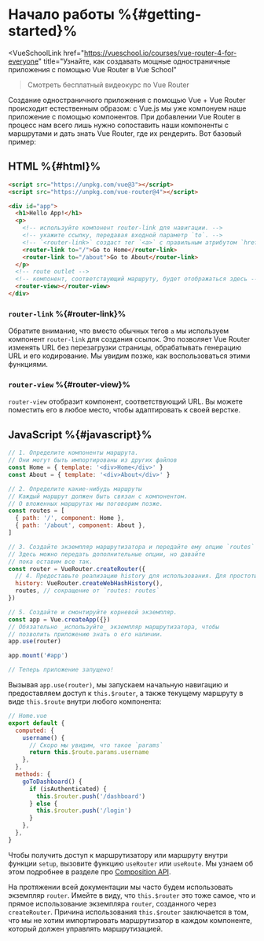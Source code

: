 # Начало работы %{#getting-started}%

<VueSchoolLink
  href="https://vueschool.io/courses/vue-router-4-for-everyone"
  title="Узнайте, как создавать мощные одностраничные приложения с помощью Vue Router в Vue School"
>Смотреть бесплатный видеокурс по Vue Router</VueSchoolLink>

Создание одностраничного приложения с помощью Vue + Vue Router происходит естественным образом: с Vue.js мы уже компонуем наше приложение с помощью компонентов. При добавлении Vue Router в процесс нам всего лишь нужно сопоставить наши компоненты с маршрутами и дать знать Vue Router, где их рендерить. Вот базовый пример:

## HTML %{#html}%

```html
<script src="https://unpkg.com/vue@3"></script>
<script src="https://unpkg.com/vue-router@4"></script>

<div id="app">
  <h1>Hello App!</h1>
  <p>
    <!-- используйте компонент router-link для навигации. -->
    <!-- укажите ссылку, передавая входной параметр `to`. -->
    <!-- `<router-link>` создаст тег `<a>` с правильным атрибутом `href` -->
    <router-link to="/">Go to Home</router-link>
    <router-link to="/about">Go to About</router-link>
  </p>
  <!-- route outlet -->
  <!-- компонент, соответствующий маршруту, будет отображаться здесь -->
  <router-view></router-view>
</div>
```

### `router-link` %{#router-link}%

Обратите внимание, что вместо обычных тегов `a` мы используем компонент `router-link` для создания ссылок. Это позволяет Vue Router изменять URL без перезагрузки страницы, обрабатывать генерацию URL и его кодирование. Мы увидим позже, как воспользоваться этими функциями.

### `router-view` %{#router-view}%

`router-view` отобразит компонент, соответствующий URL. Вы можете поместить его в любое место, чтобы адаптировать к своей верстке.

<VueMasteryLogoLink></VueMasteryLogoLink>

## JavaScript %{#javascript}%

```js
// 1. Определите компоненты маршрута.
// Они могут быть импортированы из других файлов
const Home = { template: '<div>Home</div>' }
const About = { template: '<div>About</div>' }

// 2. Определите какие-нибудь маршруты
// Каждый маршрут должен быть связан с компонентом.
// О вложенных маршрутах мы поговорим позже.
const routes = [
  { path: '/', component: Home },
  { path: '/about', component: About },
]

// 3. Создайте экземпляр маршрутизатора и передайте ему опцию `routes`
// Здесь можно передать дополнительные опции, но давайте
// пока оставим все так.
const router = VueRouter.createRouter({
  // 4. Предоставьте реализацию history для использования. Для простоты мы используем hash.
  history: VueRouter.createWebHashHistory(),
  routes, // сокращение от `routes: routes`
})

// 5. Создайте и смонтируйте корневой экземпляр.
const app = Vue.createApp({})
// Обязательно _используйте_ экземпляр маршрутизатора, чтобы
// позволить приложению знать о его наличии.
app.use(router)

app.mount('#app')

// Теперь приложение запущено!
```

Вызывая `app.use(router)`, мы запускаем начальную навигацию и предоставляем доступ к `this.$router`, а также текущему маршруту в виде `this.$route` внутри любого компонента:

```js
// Home.vue
export default {
  computed: {
    username() {
      // Скоро мы увидим, что такое `params`
      return this.$route.params.username
    },
  },
  methods: {
    goToDashboard() {
      if (isAuthenticated) {
        this.$router.push('/dashboard')
      } else {
        this.$router.push('/login')
      }
    },
  },
}
```

Чтобы получить доступ к маршрутизатору или маршруту внутри функции `setup`, вызовите функцию `useRouter` или `useRoute`. Мы узнаем об этом подробнее в разделе про [Composition API](./advanced/composition-api.md#accessing-the-router-and-current-route-inside-setup).

На протяжении всей документации мы часто будем использовать экземпляр `router`. Имейте в виду, что `this.$router` это тоже самое, что и прямое использование экземпляра `router`, созданного через `createRouter`. Причина использования `this.$router` заключается в том, что мы не хотим импортировать маршрутизатор в каждом компоненте, который должен управлять маршрутизацией.
